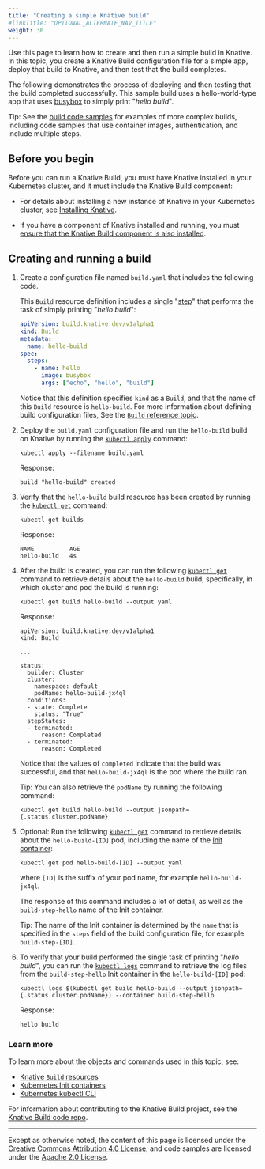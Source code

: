 ```yaml
---
title: "Creating a simple Knative build"
#linkTitle: "OPTIONAL_ALTERNATE_NAV_TITLE"
weight: 30
---
```


Use this page to learn how to create and then run a simple build in Knative. In
this topic, you create a Knative Build configuration file for a simple app,
deploy that build to Knative, and then test that the build completes.

The following demonstrates the process of deploying and then testing that the
build completed successfully. This sample build uses a hello-world-type app that
uses [busybox](https://docs.docker.com/samples/library/busybox/) to simply print
"_hello build_".

Tip: See the
[build code samples](./builds.md#get-started-with-knative-build-samples) for
examples of more complex builds, including code samples that use container
images, authentication, and include multiple steps.

## Before you begin

Before you can run a Knative Build, you must have Knative installed in your
Kubernetes cluster, and it must include the Knative Build component:

- For details about installing a new instance of Knative in your Kubernetes
  cluster, see [Installing Knative](../../install/).

- If you have a component of Knative installed and running, you must
  [ensure that the Knative Build component is also installed](./installing-build-component.md).

## Creating and running a build

1. Create a configuration file named `build.yaml` that includes the following
   code.

   This `Build` resource definition includes a single "[step](./builds.md#steps)"
   that performs the task of simply printing "_hello build_":

   ```yaml
   apiVersion: build.knative.dev/v1alpha1
   kind: Build
   metadata:
     name: hello-build
   spec:
     steps:
       - name: hello
         image: busybox
         args: ["echo", "hello", "build"]
   ```

   Notice that this definition specifies `kind` as a `Build`, and that the name
   of this `Build` resource is `hello-build`. For more information about
   defining build configuration files, See the
   [`Build` reference topic](./builds.md).

1. Deploy the `build.yaml` configuration file and run the `hello-build` build on
   Knative by running the
   [`kubectl apply`](https://kubernetes.io/docs/reference/generated/kubectl/kubectl-commands#apply)
   command:

   ```shell
   kubectl apply --filename build.yaml
   ```

   Response:

   ```shell
   build "hello-build" created
   ```

1. Verify that the `hello-build` build resource has been created by running the
   [`kubectl get`](https://kubernetes.io/docs/reference/generated/kubectl/kubectl-commands#get)
   command:

   ```shell
   kubectl get builds
   ```

   Response:

   ```shell
   NAME          AGE
   hello-build   4s
   ```

1. After the build is created, you can run the following
   [`kubectl get`](https://kubernetes.io/docs/reference/generated/kubectl/kubectl-commands#get)
   command to retrieve details about the `hello-build` build, specifically, in
   which cluster and pod the build is running:

   ```shell
   kubectl get build hello-build --output yaml
   ```

   Response:

   ```shell
   apiVersion: build.knative.dev/v1alpha1
   kind: Build

   ...

   status:
     builder: Cluster
     cluster:
       namespace: default
       podName: hello-build-jx4ql
     conditions:
     - state: Complete
       status: "True"
     stepStates:
     - terminated:
         reason: Completed
     - terminated:
         reason: Completed
   ```

   Notice that the values of `completed` indicate that the build was successful,
   and that `hello-build-jx4ql` is the pod where the build ran.

   Tip: You can also retrieve the `podName` by running the following command:

   ```shell
   kubectl get build hello-build --output jsonpath={.status.cluster.podName}
   ```

1. Optional: Run the following
   [`kubectl get`](https://kubernetes.io/docs/reference/generated/kubectl/kubectl-commands#get)
   command to retrieve details about the `hello-build-[ID]` pod, including the
   name of the
   [Init container](https://kubernetes.io/docs/concepts/workloads/pods/init-containers/):

   ```shell
   kubectl get pod hello-build-[ID] --output yaml
   ```

   where `[ID]` is the suffix of your pod name, for example `hello-build-jx4ql`.

   The response of this command includes a lot of detail, as well as the
   `build-step-hello` name of the Init container.

   Tip: The name of the Init container is determined by the `name` that is
   specified in the `steps` field of the build configuration file, for example
   `build-step-[ID]`.

1. To verify that your build performed the single task of printing "_hello
   build_", you can run the
   [`kubectl logs`](https://kubernetes.io/docs/reference/generated/kubectl/kubectl-commands#logs)
   command to retrieve the log files from the `build-step-hello` Init container
   in the `hello-build-[ID]` pod:

   ```shell
   kubectl logs $(kubectl get build hello-build --output jsonpath={.status.cluster.podName}) --container build-step-hello
   ```

   Response:

   ```shell
   hello build
   ```

### Learn more

To learn more about the objects and commands used in this topic, see:

- [Knative `Build` resources](./builds.md)
- [Kubernetes Init containers](https://kubernetes.io/docs/concepts/workloads/pods/init-containers/)
- [Kubernetes kubectl CLI](https://kubernetes.io/docs/reference/kubectl/kubectl/)

For information about contributing to the Knative Build project, see the
[Knative Build code repo](https://github.com/knative/build/).

---

Except as otherwise noted, the content of this page is licensed under the
[Creative Commons Attribution 4.0 License](https://creativecommons.org/licenses/by/4.0/),
and code samples are licensed under the
[Apache 2.0 License](https://www.apache.org/licenses/LICENSE-2.0).
